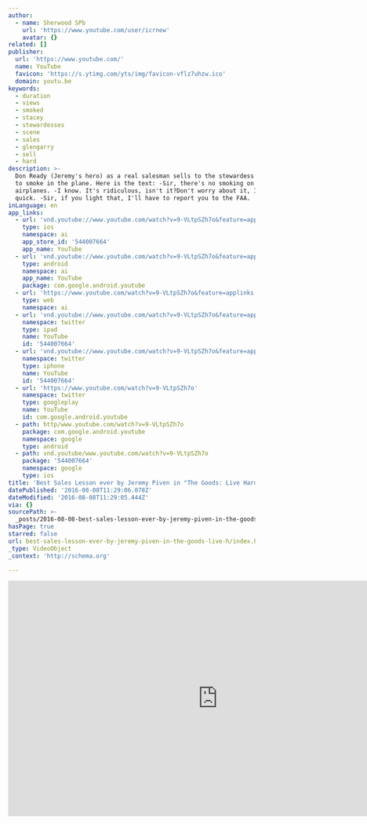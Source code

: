 ```yaml
---
author:
  - name: Sherwood SPb
    url: 'https://www.youtube.com/user/icrnew'
    avatar: {}
related: []
publisher:
  url: 'https://www.youtube.com/'
  name: YouTube
  favicon: 'https://s.ytimg.com/yts/img/favicon-vflz7uhzw.ico'
  domain: youtu.be
keywords:
  - duration
  - views
  - smoked
  - stacey
  - stewardesses
  - scene
  - sales
  - glengarry
  - sell
  - hard
description: >-
  Don Ready (Jeremy's hero) as a real salesman sells to the stewardess his right
  to smoke in the plane. Here is the text: -Sir, there's no smoking on
  airplanes. -I know. It's ridiculous, isn't it?Don't worry about it, I'll be
  quick. -Sir, if you light that, I'll have to report you to the FAA.
inLanguage: en
app_links:
  - url: 'vnd.youtube://www.youtube.com/watch?v=9-VLtpSZh7o&feature=applinks'
    type: ios
    namespace: ai
    app_store_id: '544007664'
    app_name: YouTube
  - url: 'vnd.youtube://www.youtube.com/watch?v=9-VLtpSZh7o&feature=applinks'
    type: android
    namespace: ai
    app_name: YouTube
    package: com.google.android.youtube
  - url: 'https://www.youtube.com/watch?v=9-VLtpSZh7o&feature=applinks'
    type: web
    namespace: ai
  - url: 'vnd.youtube://www.youtube.com/watch?v=9-VLtpSZh7o&feature=applinks'
    namespace: twitter
    type: ipad
    name: YouTube
    id: '544007664'
  - url: 'vnd.youtube://www.youtube.com/watch?v=9-VLtpSZh7o&feature=applinks'
    namespace: twitter
    type: iphone
    name: YouTube
    id: '544007664'
  - url: 'https://www.youtube.com/watch?v=9-VLtpSZh7o'
    namespace: twitter
    type: googleplay
    name: YouTube
    id: com.google.android.youtube
  - path: http/www.youtube.com/watch?v=9-VLtpSZh7o
    package: com.google.android.youtube
    namespace: google
    type: android
  - path: vnd.youtube/www.youtube.com/watch?v=9-VLtpSZh7o
    package: '544007664'
    namespace: google
    type: ios
title: 'Best Sales Lesson ever by Jeremy Piven in "The Goods: Live Hard, Sell Hard"'
datePublished: '2016-08-08T11:29:06.078Z'
dateModified: '2016-08-08T11:29:05.444Z'
via: {}
sourcePath: >-
  _posts/2016-08-08-best-sales-lesson-ever-by-jeremy-piven-in-the-goods-live-h.md
hasPage: true
starred: false
url: best-sales-lesson-ever-by-jeremy-piven-in-the-goods-live-h/index.html
_type: VideoObject
_context: 'http://schema.org'

---
```

<iframe src="https://cdn.embedly.com/widgets/media.html?src=https%3A%2F%2Fwww.youtube.com%2Fembed%2F9-VLtpSZh7o%3Ffeature%3Doembed&amp;url=http%3A%2F%2Fwww.youtube.com%2Fwatch%3Fv%3D9-VLtpSZh7o&amp;image=https%3A%2F%2Fi.ytimg.com%2Fvi%2F9-VLtpSZh7o%2Fhqdefault.jpg&amp;key=b7d04c9b404c499eba89ee7072e1c4f7&amp;type=text%2Fhtml&amp;schema=youtube" width="854" height="480" scrolling="no" frameborder="0" allowfullscreen="" style=""></iframe>